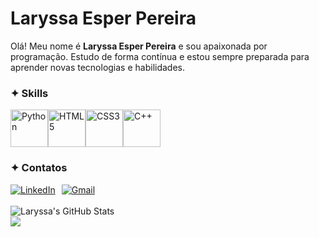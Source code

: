 # Laryssa Esper Pereira

Olá! Meu nome é **Laryssa Esper Pereira** e sou apaixonada por programação. Estudo de forma contínua e estou sempre preparada para aprender novas tecnologias e habilidades.

### ✦ Skills

<div style="display: flex; align-items: center;">
  <img width="60" src="https://cdn.jsdelivr.net/gh/devicons/devicon@latest/icons/python/python-original.svg" alt="Python" title="Python"/>
  <img width="60" src="https://cdn.jsdelivr.net/gh/devicons/devicon@latest/icons/html5/html5-original.svg" alt="HTML5" title="HTML5"/>
  <img width="60" src="https://cdn.jsdelivr.net/gh/devicons/devicon@latest/icons/css3/css3-original.svg" alt="CSS3" title="CSS3"/>
  <img width="60" src="https://cdn.jsdelivr.net/gh/devicons/devicon@latest/icons/cplusplus/cplusplus-original.svg" alt="C++" title="C++"/>
</div>

### ✦ Contatos

<div style="display: flex; align-items: center;">
    <a href="https://www.linkedin.com/in/laryssa-e-3a903b261" target="_blank" style="margin-right: 10px;">
        <img src="https://img.shields.io/badge/LinkedIn-0077B5?style=for-the-badge&logo=linkedin&logoColor=white" alt="LinkedIn">
    </a>
    <a href="mailto:laryssaesperpereira@gmail.com" target="_blank">
        <img src="https://img.shields.io/badge/Gmail-D14836?style=for-the-badge&logo=gmail&logoColor=white" alt="Gmail">
    </a>
</div>

<br>

<div>
  <img src="https://github-readme-stats.vercel.app/api?username=laryssaesper&show_icons=true&theme=transparent" alt="Laryssa's GitHub Stats">
</div>

<div>
  <img src="https://github-readme-stats.vercel.app/api/top-langs/?username=laryssaesper&layout=compact&theme=transparent">
</div>

